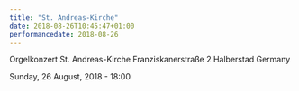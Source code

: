 ```yaml
---
title: "St. Andreas-Kirche"
date: 2018-08-26T10:45:47+01:00
performancedate: 2018-08-26
---
```


Orgelkonzert
St. Andreas-Kirche
Franziskanerstraße 2
Halberstad
Germany

Sunday, 26 August, 2018 - 18:00